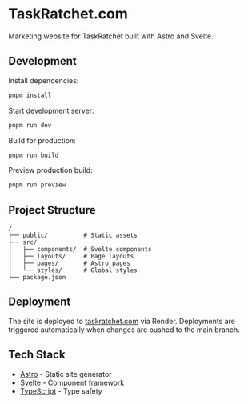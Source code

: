 # TaskRatchet.com

Marketing website for TaskRatchet built with Astro and Svelte.

## Development

Install dependencies:
```sh
pnpm install
```

Start development server:
```sh
pnpm run dev
```

Build for production:
```sh
pnpm run build
```

Preview production build:
```sh
pnpm run preview
```

## Project Structure

```
/
├── public/          # Static assets
├── src/
│   ├── components/  # Svelte components
│   ├── layouts/     # Page layouts
│   ├── pages/       # Astro pages
│   └── styles/      # Global styles
└── package.json
```

## Deployment

The site is deployed to [taskratchet.com](https://taskratchet.com) via Render. Deployments are triggered automatically when changes are pushed to the main branch.

## Tech Stack

- [Astro](https://astro.build) - Static site generator
- [Svelte](https://svelte.dev) - Component framework
- [TypeScript](https://www.typescriptlang.org/) - Type safety
